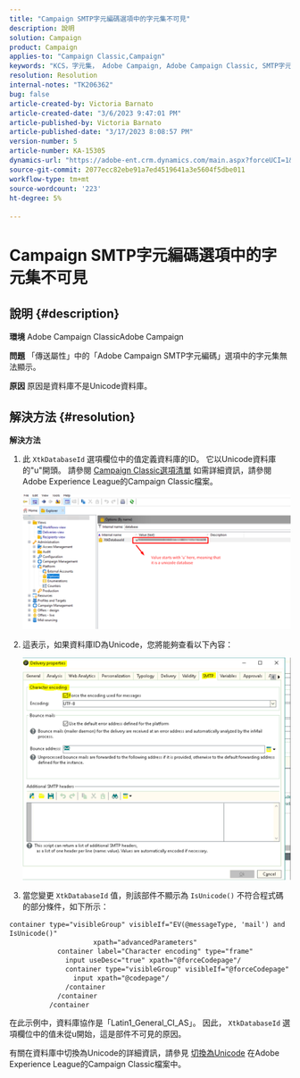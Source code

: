 ```yaml
---
title: "Campaign SMTP字元編碼選項中的字元集不可見"
description: 說明
solution: Campaign
product: Campaign
applies-to: "Campaign Classic,Campaign"
keywords: "KCS，字元集， Adobe Campaign, Adobe Campaign Classic, SMTP字元編碼選項不可見， XtkDatabaseId變數"
resolution: Resolution
internal-notes: "TK206362"
bug: false
article-created-by: Victoria Barnato
article-created-date: "3/6/2023 9:47:01 PM"
article-published-by: Victoria Barnato
article-published-date: "3/17/2023 8:08:57 PM"
version-number: 5
article-number: KA-15305
dynamics-url: "https://adobe-ent.crm.dynamics.com/main.aspx?forceUCI=1&pagetype=entityrecord&etn=knowledgearticle&id=0082eb6b-68bc-ed11-83ff-6045bd006a22"
source-git-commit: 2077ecc82ebe91a7ed4519641a3e5604f5dbe011
workflow-type: tm+mt
source-wordcount: '223'
ht-degree: 5%

---
```


# Campaign SMTP字元編碼選項中的字元集不可見

## 說明 {#description}


<b>環境</b>
Adobe Campaign ClassicAdobe Campaign

<b>問題</b>
「傳送屬性」中的「Adobe Campaign SMTP字元編碼」選項中的字元集無法顯示。

<b>原因</b>
原因是資料庫不是Unicode資料庫。


## 解決方法 {#resolution}


<b>解決方法</b>

1. 此 `XtkDatabaseId` 選項欄位中的值定義資料庫的ID。 它以Unicode資料庫的&quot;u&quot;開頭。 請參閱 [Campaign Classic選項清單](https://experienceleague.adobe.com/docs/campaign-classic/using/installing-campaign-classic/appendices/configuring-campaign-options.html?lang=zh-Hant) 如需詳細資訊，請參閱Adobe Experience League的Campaign Classic檔案。



   ![](assets/bf1b2c42-ffc4-ed11-83ff-6045bd0065f9.png)
2. 這表示，如果資料庫ID為Unicode，您將能夠查看以下內容：

   ![](assets/a09fa8de-fdc4-ed11-83ff-6045bd0065f9.png)
3. 當您變更 `XtkDatabaseId` 值，則該部件不顯示為 `IsUnicode()` 不符合程式碼的部分條件，如下所示：



```
container type="visibleGroup" visibleIf="EV(@messageType, 'mail') and IsUnicode()"
                     xpath="advancedParameters"
            container label="Character encoding" type="frame"
              input useDesc="true" xpath="@forceCodepage"/
              container type="visibleGroup" visibleIf="@forceCodepage"
                input xpath="@codepage"/
              /container
            /container
          /container
```




在此示例中，資料庫協作是「Latin1_General_CI_AS」。 因此， `XtkDatabaseId` 選項欄位中的值未從u開始，這是部件不可見的原因。

有關在資料庫中切換為Unicode的詳細資訊，請參見 [切換為Unicode](https://experienceleague.adobe.com/docs/campaign-classic/using/monitoring-campaign-classic/updating-adobe-campaign/switching-to-unicode.html) 在Adobe Experience League的Campaign Classic檔案中。
